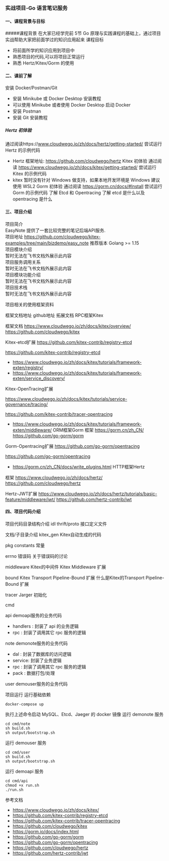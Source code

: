 ### 实战项目-Go 语言笔记服务
#### 一、课程背景与目标
#####课程背景
在大家已经学完前 5节 Go 原理与实践课程的基础上，通过项目实战帮助大家把前面学过的知识应用起来
课程目标
- 将前面所学的知识应用到项目中
- 熟悉项目的代码,可以将项目正常运行
- 熟悉 Hertz/Kitex/Gorm 的使用
#### 二、课前了解
安装 Docker/Postman/Git
- 安装 Minikube 或  Docker Desktop  安装教程 
- 可以使用 Minikube 或者使用 Docker Desktop 启动 Docker
- 安装 Postman 
- 安装 Git 安装教程

##### Hertz 初体验
通过阅读https://www.cloudwego.io/zh/docs/hertz/getting-started/ 尝试运行 Hertz 的示例代码
- Hertz 框架地址: https://github.com/cloudwego/hertz
Kitex 初体验
通过阅读 https://www.cloudwego.io/zh/docs/kitex/getting-started/ 尝试运行 Kitex 的示例代码
- kitex 暂时没有针对 Windows 做支持，如果本地开发环境是 Windows 建议使用 WSL2
Gorm 初体验 
通过阅读 https://gorm.cn/docs/#Install 尝试运行 Gorm 的示例代码
了解 Etcd 和 Opentracing
了解 etcd 是什么以及 opentracing 是什么
#### 三、项目介绍
项目简介  
EasyNote 提供了一套比较完整的笔记后端API服务.  
项目地址 https://github.com/cloudwego/kitex-examples/tree/main/bizdemo/easy_note
推荐版本 Golang >= 1.15  
项目模块介绍  
暂时无法在飞书文档外展示此内容  
项目服务调用关系  
暂时无法在飞书文档外展示此内容  
项目模块功能介绍  
暂时无法在飞书文档外展示此内容  
项目技术栈  
暂时无法在飞书文档外展示此内容  

项目相关的使用框架资料


框架文档地址
github地址
拓展文档
RPC框架Kitex

框架文档
https://www.cloudwego.io/zh/docs/kitex/overview/
https://github.com/cloudwego/kitex


Kitex-etcd扩展
https://github.com/kitex-contrib/registry-etcd

https://github.com/kitex-contrib/registry-etcd
- https://www.cloudwego.io/zh/docs/kitex/tutorials/framework-exten/registry/
- https://www.cloudwego.io/zh/docs/kitex/tutorials/framework-exten/service_discovery/

Kitex-OpenTracing扩展

https://www.cloudwego.io/zh/docs/kitex/tutorials/service-governance/tracing/

https://github.com/kitex-contrib/tracer-opentracing
- https://www.cloudwego.io/zh/docs/kitex/tutorials/framework-exten/middleware/
ORM框架Gorm
框架
https://gorm.cn/zh_CN/
https://github.com/go-gorm/gorm


Gorm-Opentracing扩展
https://github.com/go-gorm/opentracing

https://github.com/go-gorm/opentracing
- https://gorm.cn/zh_CN/docs/write_plugins.html
HTTP框架Hertz

框架
https://www.cloudwego.io/zh/docs/hertz/
https://github.com/cloudwego/hertz


Hertz-JWT扩展
https://www.cloudwego.io/zh/docs/hertz/tutorials/basic-feature/middleware/jwt/
https://github.com/hertz-contrib/jwt

#### 四、项目代码介绍
项目代码目录结构介绍
idl
thrift/proto 接口定义文件

文档/子目录介绍
kitex_gen
Kitex自动生成的代码


pkg
constants
常量


errno
错误码
关于错误码的讨论

middleware
Kitex的中间件
Kitex Middleware 扩展

bound
Kitex Transport Pipeline-Bound 扩展
什么是Kitex的Transport Pipeline-Bound 扩展

tracer
Jarger 初始化

cmd

api
demoapi服务的业务代码
- handlers : 封装了 api 的业务逻辑
- rpc : 封装了调用其它 rpc 服务的逻辑

note
demonote服务的业务代码
- dal : 封装了数据库的访问逻辑
- service: 封装了业务逻辑 
- rpc : 封装了调用其它 rpc 服务的逻辑
- pack : 数据打包/处理 

user
demouser服务的业务代码

项目运行
运行基础依赖
```angular2html
docker-compose up
```
执行上述命令启动 MySQL、Etcd、Jaeger 的 docker 镜像
运行 demonote 服务
```angular2html
cd cmd/note 
sh build.sh 
sh output/bootstrap.sh
```
运行 demouser 服务
```angular2html
cd cmd/user 
sh build.sh 
sh output/bootstrap.sh
```
运行 demoapi 服务
```angular2html
cd cmd/api 
chmod +x run.sh 
./run.sh
```

参考文档
- https://www.cloudwego.io/zh/docs/kitex/
- https://github.com/kitex-contrib/registry-etcd
- https://github.com/kitex-contrib/tracer-opentracing
- https://github.com/cloudwego/kitex
- https://gorm.io/docs/index.html
- https://github.com/go-gorm/gorm
- https://github.com/go-gorm/opentracing
- https://github.com/cloudwego/hertz
- https://github.com/hertz-contrib/jwt